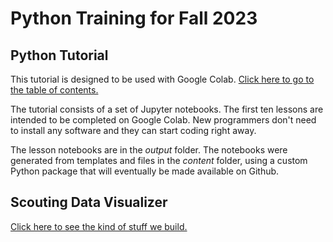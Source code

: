 # Python Training for Fall 2023

## Python Tutorial
This tutorial is designed to be used with Google Colab.
[Click here to go to the table of contents.](https://colab.research.google.com/github/irs1318dev/python2023/blob/main/output/toc.ipynb)

The tutorial consists of a set of Jupyter notebooks. The first ten lessons are intended to be completed on Google Colab. New programmers don't need to install any software and they can start coding right away.

The lesson notebooks are in the *output* folder. The notebooks were generated from templates and files in the *content* folder, using a custom Python package that will eventually be made available on Github.

## Scouting Data Visualizer
[Click here to see the kind of stuff we build.](https://irs1318-viewer.herokuapp.com/app)
